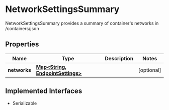 

# NetworkSettingsSummary

NetworkSettingsSummary provides a summary of container's networks in /containers/json

## Properties

| Name | Type | Description | Notes |
|------------ | ------------- | ------------- | -------------|
|**networks** | [**Map&lt;String, EndpointSettings&gt;**](EndpointSettings.md) |  |  [optional] |


## Implemented Interfaces

* Serializable


